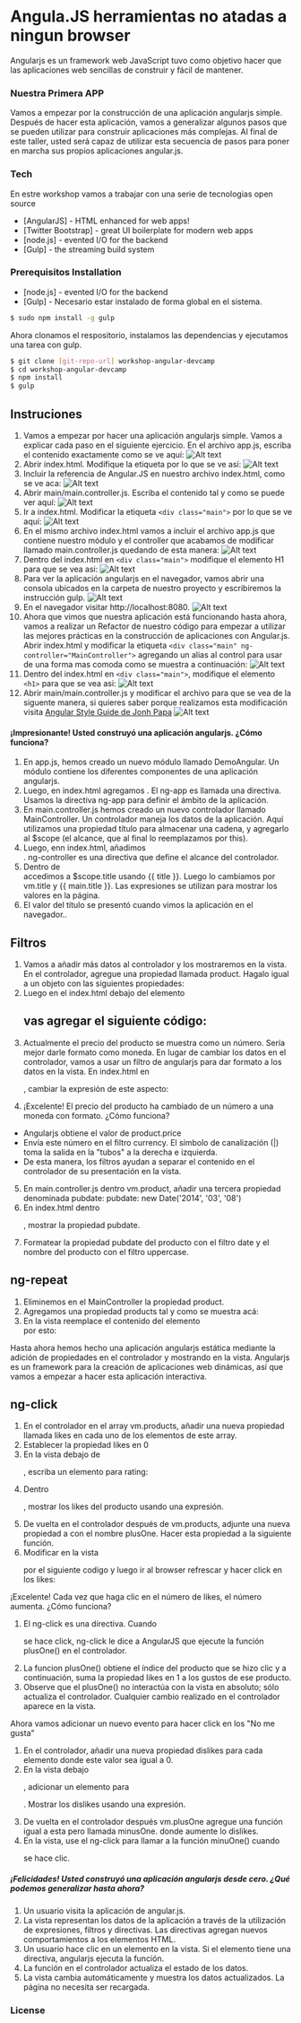 # Angula.JS herramientas no atadas a ningun browser

Angularjs es un framework web JavaScript tuvo como objetivo hacer que las aplicaciones web sencillas de construir y fácil de mantener.

### Nuestra Primera APP

Vamos a empezar por la construcción de una aplicación angularjs simple. Después de hacer esta aplicación, vamos a generalizar algunos pasos que se pueden utilizar para construir aplicaciones más complejas. Al final de este taller, usted será capaz de utilizar esta secuencia de pasos para poner en marcha sus propios aplicaciones angular.js.

### Tech

En estre workshop vamos a trabajar con una serie de tecnologias open source

* [AngularJS] - HTML enhanced for web apps!
* [Twitter Bootstrap] - great UI boilerplate for modern web apps
* [node.js] - evented I/O for the backend
* [Gulp] - the streaming build system

### Prerequisitos Installation

* [node.js] - evented I/O for the backend
* [Gulp] - Necesario estar instalado de forma global en el sistema.

```sh
$ sudo npm install -g gulp
```

Ahora clonamos el respositorio, instalamos las dependencias y ejecutamos una tarea con gulp.

```sh
$ git clone [git-repo-url] workshop-angular-devcamp
$ cd workshop-angular-devcamp
$ npm install
$ gulp
```

## Instruciones

  1. Vamos a empezar por hacer una aplicación angularjs simple. Vamos a explicar cada paso en el siguiente ejercicio. En el archivo app.js, escriba el contenido exactamente como se ve aquí: ![Alt text](/assets/demo1.png?raw=true "Demo 1")
  2. Abrir index.html. Modifique la etiqueta <body> por lo que se ve así: ![Alt text](/assets/demo3.png?raw=true "Demo 3")
  3. Incluir la referencia de Angular.JS en nuestro archivo index.html, como se ve aca: ![Alt text](/assets/demo2.png?raw=true "Demo 2")
  4. Abrir  main/main.controller.js. Escriba el contenido tal y como se puede ver aquí: ![Alt text](/assets/demo4.png?raw=true "Demo 4")
  5. Ir a index.html. Modificar la etiqueta ```<div class="main">```  por lo que se ve aquí: ![Alt text](/assets/demo5.png?raw=true "Demo 5")
  6. En el mismo archivo index.html vamos a incluir el archivo app.js que contiene nuestro módulo y el controller que acabamos de modificar llamado main.controller.js quedando de esta manera: ![Alt text](/assets/demo6.png?raw=true "Demo 6")
  7. Dentro del index.html en ```<div class="main">``` modifique el elemento H1 para que se vea asi: ![Alt text](/assets/demo7.png?raw=true "Demo 7")
  8. Para ver la aplicación angularjs en el navegador, vamos abrir una consola ubicados en la carpeta de nuestro proyecto y escribiremos la instrucción gulp. ![Alt text](/assets/demo8.png?raw=true "Demo 8")
  9. En el navegador visitar  http://localhost:8080. ![Alt text](/assets/demo10.png?raw=true "Demo 10")
  10. Ahora que vimos que nuestra aplicación está funcionando hasta ahora, vamos a realizar un Refactor de nuestro código para empezar a utilizar las mejores prácticas en la construcción de aplicaciones con Angular.js. Abrir index.html y modificar la etiqueta ```<div class="main" ng-controller="MainController">``` agregando un alias al control para usar de una forma mas comoda como se muestra a continuación: ![Alt text](/assets/demo11.png?raw=true "Demo 11")
  12. Dentro del index.html  en ```<div class="main">```, modifique el elemento ```<h1>``` para que se vea asi: ![Alt text](/assets/demo12.png?raw=true "Demo 12")
  13. Abrir main/main.controller.js y modificar el archivo para que se vea de la siguente manera, si quieres saber porque realizamos esta modificación visita [Angular Style Guide de Jonh Papa](https://github.com/johnpapa/angular-styleguide) ![Alt text](/assets/demo13.png?raw=true "Demo 13")

#### ¡Impresionante! Usted construyó una aplicación angularjs. ¿Cómo funciona?

1. En app.js, hemos creado un nuevo módulo llamado DemoAngular. Un módulo contiene los diferentes componentes de una aplicación angularjs.
2. Luego, en index.html agregamos <body ng-app="DemoAngular">. El ng-app es llamada una directiva. Usamos la directiva ng-app para definir el ámbito de la aplicación.
3. En main.controller.js hemos creado un nuevo controlador llamado MainController. Un controlador maneja los datos de la aplicación. Aquí utilizamos una propiedad título para almacenar una cadena, y agregarlo al $scope (el alcance, que al final lo reemplazamos por this).
4. Luego, enn index.html, añadimos <div class="main" ng-controller="MainController as main">. ng-controller es una directiva que define el alcance del controlador.
5. Dentro de <div class="main"> accedimos a $scope.title usando {{ title }}. Luego lo cambiamos por vm.title y {{ main.title }}. Las expresiones se utilizan para mostrar los valores en la página.
6. El valor del título se presentó cuando vimos la aplicación en el navegador..

## Filtros

1. Vamos a añadir más datos al controlador y los mostraremos en la vista. En el controlador, agregue una propiedad llamada product. Hagalo igual a un objeto con las siguientes propiedades: 
2. Luego en el index.html debajo del elemento <h2> vas agregar el siguiente código:  
3. Actualmente el precio del producto se muestra como un número. Sería mejor darle formato como moneda. En lugar de cambiar los datos en el controlador, vamos a usar un filtro de angularjs para dar formato a los datos en la vista. En index.html en <p class = "price">, cambiar la expresión de este aspecto: 
4. ¡Excelente! El precio del producto ha cambiado de un número a una moneda con formato. ¿Cómo funciona?
+ Angularjs obtiene el valor de product.price
+ Envía este número en el filtro currency. El símbolo de canalización (|) toma la salida en la "tubos" a la derecha e izquierda.
+ De esta manera, los filtros ayudan a separar el contenido en el controlador de su presentación en la vista.
5. En main.controller.js  dentro vm.product, añadir una tercera propiedad denominada pubdate:  pubdate: new Date('2014', '03', '08')
6. En index.html dentro <p class="date">, mostrar la propiedad pubdate.
7. Formatear la propiedad pubdate del producto con el filtro date y el nombre del producto con el filtro uppercase.

## ng-repeat
1. Eliminemos en el MainController la propiedad product.
2. Agregamos una propiedad products tal y como se muestra acá:
3. En la vista reemplace el contenido del elemento <div class="col-md-6"> por esto: 

Hasta ahora hemos hecho una aplicación angularjs estática mediante la adición de propiedades en el controlador y mostrando en la vista. Angularjs es un framework para la creación de aplicaciones web dinámicas, así que vamos a empezar a hacer esta aplicación interactiva.

## ng-click

1. En el controlador en el array vm.products, añadir una nueva propiedad llamada likes en cada uno de los elementos de este array. 
2. Establecer la propiedad likes en 0
3. En la vista debajo de <p class="date">, escriba un elemento para rating: 
4. Dentro <p class="likes">, mostrar los likes del producto usando una expresión.
5. De vuelta en el controlador después de vm.products, adjunte una nueva propiedad a con el nombre plusOne. Hacer esta propiedad a la siguiente función. 
6. Modificar en la vista <p class="likes"> por el siguiente codigo y luego ir al browser refrescar y hacer click en los likes: 

¡Excelente! Cada vez que haga clic en el número de likes, el número aumenta. ¿Cómo funciona?

1. El ng-click es una directiva. Cuando <p class="likes"> se hace click, ng-click le dice a AngularJS que ejecute la función plusOne() en el controlador.
2. La funcion plusOne() obtiene el índice del producto que se hizo clic y a continuación, suma la propiedad likes en 1 a los gustos de ese producto.
3. Observe que el plusOne() no interactúa con la vista en absoluto; sólo actualiza el controlador. Cualquier cambio realizado en el controlador aparece en la vista.

Ahora vamos adicionar un nuevo evento para hacer click en los "No me gusta"

1. En el controlador, añadir una nueva propiedad dislikes para cada elemento donde este valor sea igual a 0.
2. En la vista debajo  <p class="likes">, adicionar un elemento para <p class="dislikes">. Mostrar los dislikes usando una expresión.
3. De vuelta en el controlador después vm.plusOne agregue una función igual a esta pero llamada minusOne. donde aumente lo dislikes.
4. En la vista, use el ng-click para llamar a la función minuOne() cuando <p class="dislikes"> se hace clic.

##### ¡Felicidades! Usted construyó una aplicación angularjs desde cero. ¿Qué podemos generalizar hasta ahora?

1. Un usuario visita la aplicación de angular.js.
2. La vista representan los datos de la aplicación a través de la utilización de expresiones, filtros y directivas. Las directivas agregan nuevos comportamientos a los elementos HTML.
3. Un usuario hace clic en un elemento en la vista. Si el elemento tiene una directiva, angularjs ejecuta la función.
4. La función en el controlador actualiza el estado de los datos.
5. La vista cambia automáticamente y muestra los datos actualizados. La página no necesita ser recargada.


### License



